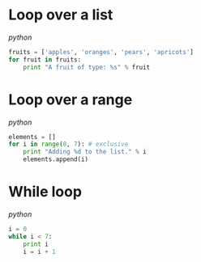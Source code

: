 # Loop over a list
*python*
```python
fruits = ['apples', 'oranges', 'pears', 'apricots']
for fruit in fruits:
    print "A fruit of type: %s" % fruit
```

# Loop over a range
*python*
```python
elements = []
for i in range(0, 7): # exclusive
    print "Adding %d to the list." % i
    elements.append(i)
```

# While loop
*python*
```python
i = 0
while i < 7:
    print i
    i = i + 1
```

